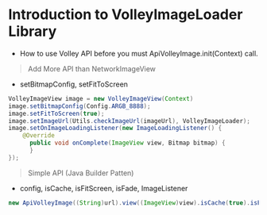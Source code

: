 # Introduction to VolleyImageLoader Library
- How to use Volley API before you must ApiVolleyImage.init(Context) call.

> Add More API than NetworkImageView 
 - setBitmapConfig, setFitToScreen
```java
VolleyImageView image = new VolleyImageView(Context)
image.setBitmapConfig(Config.ARGB_8888);
image.setFitToScreen(true);
image.setImageUrl(Utils.checkImageUrl(imageUrl), VolleyImageLoader);
image.setOnImageLoadingListener(new ImageLoadingListener() {
    @Override
      public void onComplete(ImageView view, Bitmap bitmap) {
      }
});
```

> Simple API (Java Builder Patten)
 - config, isCache, isFitScreen, isFade, ImageListener
```java
new ApiVolleyImage((String)url).view((ImageView)view).isCache(true).isFitScreen(true).isFade(false).displayImage();
```
